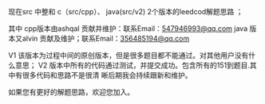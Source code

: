 现在src 中整和 c（src/cpp）、 java(src/v2) 2个版本的leedcod解题思路 ；

其中
cpp版本由ashqal 贡献并维护：联系Email：547946993@qq.com
java 版本又alvin 贡献及维护；联系Email：356485194@qq.com

V1 该版本为过程中间的原创版本，但是很多题目都不能通过。对其他用户没有什么意思；
V2 版本中所有的代码通过测试，并提交成功。包含所有的151到题目.其中有很多代码和思路不是很清
   晰后期我会持续跟新和维护。

如果您有更好的解题思路，欢迎您加入。
